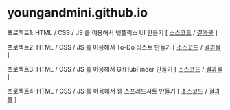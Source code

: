 # youngandmini.github.io


프로젝트1: HTML / CSS / JS 를 이용해서 넷플릭스 UI 만들기 [ [소스코드](https://github.com/youngandmini/Netflix_html_css) / [결과물](https://youngandmini.github.io/Netflix_html_css/) ]


프로젝트2: HTML / CSS / JS 를 이용해서 To-Do 리스트 만들기 [ [소스코드](https://github.com/youngandmini/To-Do-List) / [결과물](https://youngandmini.github.io/To-Do-List) ]


프로젝트3: HTML / CSS / JS 를 이용해서 GitHubFinder 만들기 [ [소스코드](https://github.com/youngandmini/GitHubFinder) / [결과물](https://youngandmini.github.io/GitHubFinder/) ]


프로젝트4: HTML / CSS / JS 를 이용해서 웹 스프레드시트 만들기 [ [소스코드](https://github.com/youngandmini/SpreadSheet) / [결과물](https://youngandmini.github.io/SpreadSheet/) ]


